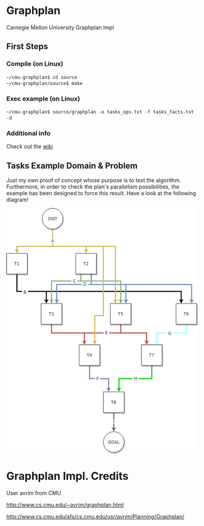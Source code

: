 # Graphplan
Carnegie Mellon University Graphplan Impl

## First Steps

### Compile (on Linux)

    ~/cmu-graphplan$ cd source
    ~/cmu-graphplan/source$ make

### Exec example (on Linux)

    ~/cmu-graphplan$ source/graphplan -o tasks_ops.txt -f tasks_facts.txt -d
    
### Additional info

Check out the [wiki](https://github.com/juan-vg/cmu-graphplan/wiki)

## Tasks Example Domain & Problem

Just my own proof of concept whose purpose is to test the algorithm. Furthermore, in order to check the plan's parallelism possibilities, the example has been designed to force this result. Have a look at the following diagram!

![Tasks Diagram](https://github.com/juan-vg/cmu-graphplan/blob/master/tasks-example-diagram.png)

# Graphplan Impl. Credits

User avrim from CMU

http://www.cs.cmu.edu/~avrim/graphplan.html

http://www.cs.cmu.edu/afs/cs.cmu.edu/usr/avrim/Planning/Graphplan/
